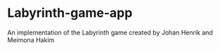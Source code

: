 # Labyrinth-game-app
An implementation of the Labyrinth game created by Johan Henrik and Meimona Hakim
